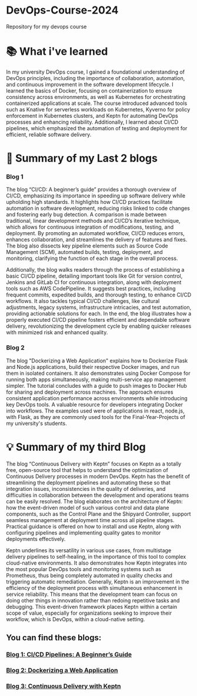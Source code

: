 # DevOps-Course-2024
Repository for my devops course

# 📚 What i've learned
In my university DevOps course, I gained a foundational understanding of DevOps principles, including the importance of collaboration, automation, and continuous improvement in the software development lifecycle. I learned the basics of Docker, focusing on containerization to ensure consistency across environments, as well as Kubernetes for orchestrating containerized applications at scale. The course introduced advanced tools such as Knative for serverless workloads on Kubernetes, Kyverno for policy enforcement in Kubernetes clusters, and Keptn for automating DevOps processes and enhancing reliability. Additionally, I learned about CI/CD pipelines, which emphasized the automation of testing and deployment for efficient, reliable software delivery.

# 📝 Summary of my Last 2 blogs
### Blog 1
The blog “CI/CD: A beginner’s guide” provides a thorough overview of CI/CD, emphasizing its importance in speeding up software delivery while upholding high standards. It highlights how CI/CD practices facilitate automation in software development, reducing risks linked to code changes and fostering early bug detection. A comparison is made between traditional, linear development methods and CI/CD’s iterative technique, which allows for continuous integration of modifications, testing, and deployment. By promoting an automated workflow, CI/CD reduces errors, enhances collaboration, and streamlines the delivery of features and fixes. The blog also dissects key pipeline elements such as Source Code Management (SCM), automated builds, testing, deployment, and monitoring, clarifying the function of each stage in the overall process.

Additionally, the blog walks readers through the process of establishing a basic CI/CD pipeline, detailing important tools like Git for version control, Jenkins and GitLab CI for continuous integration, along with deployment tools such as AWS CodePipeline. It suggests best practices, including frequent commits, expedited builds, and thorough testing, to enhance CI/CD workflows. It also tackles typical CI/CD challenges, like cultural adjustments, legacy systems, infrastructure intricacies, and test automation, providing actionable solutions for each. In the end, the blog illustrates how a properly executed CI/CD pipeline fosters efficient and dependable software delivery, revolutionizing the development cycle by enabling quicker releases with minimized risk and enhanced quality.

### Blog 2
The blog "Dockerizing a Web Application" explains how to Dockerize Flask and Node.js applications, build their respective Docker images, and run them in isolated containers. It also demonstrates using Docker Compose for running both apps simultaneously, making multi-service app management simpler. The tutorial concludes with a guide to push images to Docker Hub for sharing and deployment across machines. The approach ensures consistent application performance across environments while introducing key DevOps tools. A valuable resource for developers integrating Docker into workflows. The examples used were of applications in react, node.js, with Flask, as they are commonly used tools for the Final-Year-Projects of my university's students.

# 💡 Summary of my third Blog
The blog “Continuous Delivery with Keptn” focuses on Keptn as a totally free, open-source tool that helps to understand the optimization of Continuous Delivery processes in modern DevOps. Keptn has the benefit of streamlining the deployment pipelines and automating these so that integration issues, inconsistencies in the quality of deliveries, and difficulties in collaboration between the development and operations teams can be easily resolved. The blog elaborates on the architecture of Keptn: how the event-driven model of such various control and data plane components, such as the Control Plane and the Shipyard Controller, support seamless management at deployment time across all pipeline stages. Practical guidance is offered on how to install and use Keptn, along with configuring pipelines and implementing quality gates to monitor deployments effectively.

Keptn underlines its versatility in various use cases, from multistage delivery pipelines to self-healing, in the importance of this tool to complex cloud-native environments. It also demonstrates how Keptn integrates into the most popular DevOps tools and monitoring systems such as Prometheus, thus being completely automated in quality checks and triggering automatic remediation. Generally, Keptn is an improvement in the efficiency of the deployment process with simultaneous enhancement in service reliability. This means that the development team can focus on doing other things in innovation rather than redoing repetitive tasks and debugging. This event-driven framework places Keptn within a certain scope of value, especially for organizations seeking to improve their workflow, which is DevOps, within a cloud-native setting.

## You can find these blogs: 
### [Blog 1: CI/CD Pipelines: A Beginner’s Guide](https://medium.com/@i200629/ci-cd-pipelines-a-beginners-guide-9e118485f355)
### [Blog 2: Dockerizing a Web Application](https://medium.com/@i200629/dockerizing-a-web-application-d554a848c6dd)
### [Blog 3: Continuous Delivery with Keptn](https://medium.com/@i200629/continuous-delivery-with-keptn-fe96772c726b)


